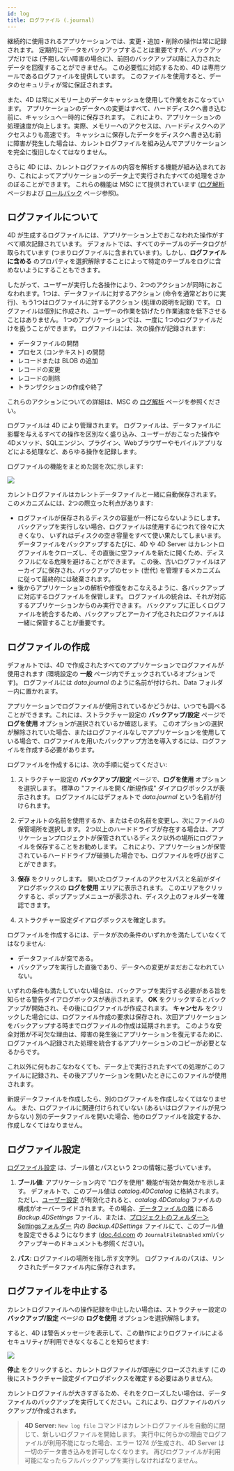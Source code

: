 ```yaml
---
id: log
title: ログファイル (.journal)
---
```


継続的に使用されるアプリケーションでは、変更・追加・削除の操作は常に記録されます。 定期的にデータをバックアップすることは重要ですが、バックアップだけでは (予期しない障害の場合に)、前回のバックアップ以降に入力されたデータを回復することができません。 この必要性に対応するため、4D は専用ツールであるログファイルを提供しています。 このファイルを使用すると、データのセキュリティが常に保証されます。

また、4D は常にメモリー上のデータキャッシュを使用して作業をおこなっています。 アプリケーションのデータへの変更はすべて、ハードディスクへ書き込む前に、キャッシュへ一時的に保存されます。 これにより、アプリケーションの処理速度が向上します。実際、メモリーへのアクセスは、ハードディスクへのアクセスよりも高速です。 キャッシュに保存したデータをディスクへ書き込む前に障害が発生した場合は、カレントログファイルを組み込んでアプリケーションを完全に復旧しなくてはなりません。

さらに 4D には、カレントログファイルの内容を解析する機能が組み込まれており、これによってアプリケーションのデータ上で実行されたすべての処理をさかのぼることができます。 これらの機能は MSC にて提供されています ([ログ解析](MSC/analysis.md) ページおよび [ロールバック](MSC/rollback.md) ページ参照)。

## ログファイルについて

4D が生成するログファイルには、アプリケーション上でおこなわれた操作がすべて順次記録されています。 デフォルトでは、すべてのテーブルのデータログが取られています (つまりログファイルに含まれています)。しかし、**ログファイルに含める** のプロパティを選択解除することによって特定のテーブルをログに含めないようにすることもできます。

したがって、ユーザーが実行した各操作により、2つのアクションが同時におこなわれます。1つは、データファイルに対するアクション (命令を通常どおりに実行)、もう1つはログファイルに対するアクション (処理の説明を記録) です。 ログファイルは個別に作成され、ユーザーの作業を妨げたり作業速度を低下させることはありません。 1つのアプリケーションでは、一度に 1つのログファイルだけを扱うことができます。 ログファイルには、次の操作が記録されます:

- データファイルの開閉
- プロセス (コンテキスト) の開閉
- レコードまたは BLOB の追加
- レコードの変更
- レコードの削除
- トランザクションの作成や終了

これらのアクションについての詳細は、MSC の [ログ解析](MSC/analysis.md) ページを参照ください。

ログファイルは 4D により管理されます。 ログファイルは、データファイルに影響を与えるすべての操作を区別なく盛り込み、ユーザーがおこなった操作や 4Dメソッド、SQLエンジン、プラグイン、Webブラウザーやモバイルアプリなどによる処理など、あらゆる操作を記録します。

ログファイルの機能をまとめた図を次に示します:

![](../assets/en/Backup/backup05.png)

カレントログファイルはカレントデータファイルと一緒に自動保存されます。 このメカニズムには、2つの際立った利点があります:

- ログファイルが保存されるディスクの容量が一杯にならないようにします。 バックアップを実行しない場合、ログファイルは使用するにつれて徐々に大きくなり、 いずれはディスクの空き容量をすべて使い果たしてしまいます。 データファイルをバックアップするたびに、4D や 4D Server はカレントログファイルをクローズし、その直後に空ファイルを新たに開くため、ディスクフルになる危険を避けることができます。 この後、古いログファイルはアーカイブに保存され、バックアップのセット (世代) を管理するメカニズムに従って最終的には破棄されます。
- 後からアプリケーションの解析や修復をおこなえるように、各バックアップに対応するログファイルを保管します。 ログファイルの統合は、それが対応するアプリケーションからのみ実行できます。 バックアップに正しくログファイルを統合するため、バックアップとアーカイブ化されたログファイルは一緒に保管することが重要です。

## ログファイルの作成

デフォルトでは、4D で作成されたすべてのアプリケーションでログファイルが使用されます (環境設定の **一般** ページ内でチェックされているオプションです)。 ログファイルには _data.journal_ のように名前が付けられ、Data フォルダー内に置かれます。

アプリケーションでログファイルが使用されているかどうかは、いつでも調べることができます。これには、ストラクチャー設定の **バックアップ/設定** ページで **ログを使用** オプションが選択されているか確認します。 このオプションの選択が解除されていた場合、またはログファイルなしでアプリケーションを使用している場合で、ログファイルを用いたバックアップ方法を導入するには、ログファイルを作成する必要があります。

ログファイルを作成するには、次の手順に従ってください:

1. ストラクチャー設定の **バックアップ/設定** ページで、**ログを使用** オプションを選択します。
   標準の "ファイルを開く/新規作成" ダイアログボックスが表示されます。 ログファイルにはデフォルトで _data.journal_ という名前が付けられます。

2. デフォルトの名前を使用するか、またはその名前を変更し、次にファイルの保管場所を選択します。
   2つ以上のハードドライブが存在する場合は、アプリケーションプロジェクトが保管されているディスク以外の場所にログファイルを保存することをお勧めします。 これにより、アプリケーションが保管されているハードドライブが破損した場合でも、ログファイルを呼び出すことができます。

3. **保存** をクリックします。
   開いたログファイルのアクセスパスと名前がダイアログボックスの **ログを使用** エリアに表示されます。 このエリアをクリックすると、ポップアップメニューが表示され、ディスク上のフォルダーを確認できます。

4. ストラクチャー設定ダイアログボックスを確定します。

ログファイルを作成するには、データが次の条件のいずれかを満たしていなくてはなりません:

- データファイルが空である。
- バックアップを実行した直後であり、データへの変更がまだおこなわれていない。

いずれの条件も満たしていない場合は、バックアップを実行する必要がある旨を知らせる警告ダイアログボックスが表示されます。 **OK** をクリックするとバックアップが開始され、その後にログファイルが作成されます。 **キャンセル** をクリックした場合には、ログファイル作成の要求は保存され、次回アプリケーションをバックアップする時までログファイルの作成は延期されます。 このような安全対策が不可欠な理由は、障害の発生後にアプリケーションを復元するために、ログファイルへ記録された処理を統合するアプリケーションのコピーが必要となるからです。

これ以外に何もおこなわなくても、データ上で実行されたすべての処理がこのファイルに記録され、その後アプリケーションを開いたときにこのファイルが使用されます。

新規データファイルを作成したら、別のログファイルを作成しなくてはなりません。 また、ログファイルに関連付けられていない (あるいはログファイルが見つからない) 別のデータファイルを開いた場合、他のログファイルを設定するか、作成しなくてはなりません。

## ログファイル設定

[ログファイル設定](settings.md#ログ管理) は、ブール値とパスという 2つの情報に基づいています。

1. **ブール値**: アプリケーション内で "ログを使用" 機能が有効か無効かを示します。 デフォルトで、このブール値は _catalog.4DCatalog_ に格納されます。 ただし、[ユーザー設定](../Desktop/user-settings.md) が有効化されると、_catalog.4DCatalog_ ファイルの構成がオーバーライドされます。その場合、[データファイルの隣](../Project/architecture.md#settings-ユーザーデータ) にある _Backup.4DSettings_ ファイル、または、[プロジェクトのフォルダー＞Settingsフォルダー](../Project/architecture.md#settings-ユーザー) 内の _Backup.4DSettings_ ファイルにて、このブール値を設定できるようになります ([doc.4d.com](https://doc.4d.com) の `JournalFileEnabled` xmlバックアップキーのドキュメントも参照ください)。

2. **パス**: ログファイルの場所を指し示す文字列。 ログファイルのパスは、リンクされたデータファイル内に保存されます。

## ログファイルを中止する

カレントログファイルへの操作記録を中止したい場合は、ストラクチャー設定の **バックアップ/設定** ページの **ログを使用** オプションを選択解除します。

すると、4D は警告メッセージを表示して、この動作によりログファイルによるセキュリティが利用できなくなることを知らせます:

![](../assets/en/Backup/backup06.png)

**停止** をクリックすると、カレントログファイルが即座にクローズされます (この後にストラクチャー設定ダイアログボックスを確定する必要はありません)。

カレントログファイルが大きすぎるため、それをクローズしたい場合は、データファイルのバックアップを実行してください。これにより、ログファイルのバックアップが作成されます。

> **4D Server:** `New log file` コマンドはカレントログファイルを自動的に閉じて、新しいログファイルを開始します。
> 実行中に何らかの理由でログファイルが利用不能になった場合、エラー 1274 が生成され、4D Server は一切のデータ書き込みを許可しなくなります。 再びログファイルが利用可能になったらフルバックアップを実行しなければなりません。
